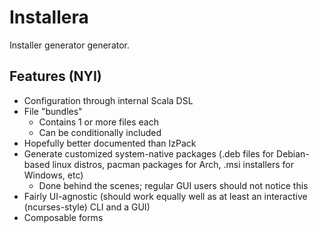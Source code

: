 Installera
==========

Installer generator generator.

Features (NYI)
--------------

*   Configuration through internal Scala DSL
*   File "bundles"
    *   Contains 1 or more files each
    *   Can be conditionally included
*   Hopefully better documented than IzPack
*   Generate customized system-native packages (.deb files for Debian-based linux distros, pacman packages for Arch, .msi installers for Windows, etc)
    *   Done behind the scenes; regular GUI users should not notice this
*   Fairly UI-agnostic (should work equally well as at least an interactive (ncurses-style) CLI and a GUI)
*   Composable forms
